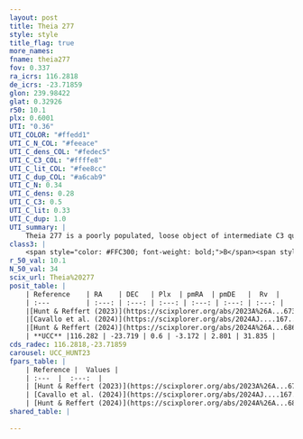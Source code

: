 ```yaml
---
layout: post
title: Theia 277
style: style
title_flag: true
more_names: 
fname: theia277
fov: 0.337
ra_icrs: 116.2818
de_icrs: -23.71859
glon: 239.98422
glat: 0.32926
r50: 10.1
plx: 0.6001
UTI: "0.36"
UTI_COLOR: "#ffedd1"
UTI_C_N_COL: "#feeace"
UTI_C_dens_COL: "#fedec5"
UTI_C_C3_COL: "#ffffe8"
UTI_C_lit_COL: "#fee8cc"
UTI_C_dup_COL: "#a6cab9"
UTI_C_N: 0.34
UTI_C_dens: 0.28
UTI_C_C3: 0.5
UTI_C_lit: 0.33
UTI_C_dup: 1.0
UTI_summary: |
    Theia 277 is a poorly populated, loose object of intermediate C3 quality. It was recently reported in the literature.
class3: |
    <span style="color: #FFC300; font-weight: bold;">B</span><span style="color: #FFC300; font-weight: bold;">B</span>
r_50_val: 10.1
N_50_val: 34
scix_url: Theia%20277
posit_table: |
    | Reference    | RA    | DEC   | Plx  | pmRA  | pmDE   |  Rv  |
    | :---         | :---: | :---: | :---: | :---: | :---: | :---: |
    |[Hunt & Reffert (2023)](https://scixplorer.org/abs/2023A%26A...673A.114H) | 116.25 | -23.681 | 0.592 | -3.141 | 2.811 | 31.141 |
    |[Cavallo et al. (2024)](https://scixplorer.org/abs/2024AJ....167...12C) | 116.284 | -23.711 | 0.598 | -- | -- | -- |
    |[Hunt & Reffert (2024)](https://scixplorer.org/abs/2024A%26A...686A..42H) | 116.25 | -23.681 | 0.592 | -3.141 | 2.811 | 31.141 |
    | **UCC** |116.282 | -23.719 | 0.6 | -3.172 | 2.801 | 31.835 | 
cds_radec: 116.2818,-23.71859
carousel: UCC_HUNT23
fpars_table: |
    | Reference |  Values |
    | :---  |  :---:  |
    | [Hunt & Reffert (2023)](https://scixplorer.org/abs/2023A%26A...673A.114H) | `AV50=0.17, diffAV50=0.4, MOD50=10.989, logAge50=8.253` |
    | [Cavallo et al. (2024)](https://scixplorer.org/abs/2024AJ....167...12C) | `AV50=0.5, dMod50=11.01, logAge50=7.92, [Fe/H]50=-0.09` |
    | [Hunt & Reffert (2024)](https://scixplorer.org/abs/2024A%26A...686A..42H) | `MassJ=101.871` |
shared_table: |
    
---
```

